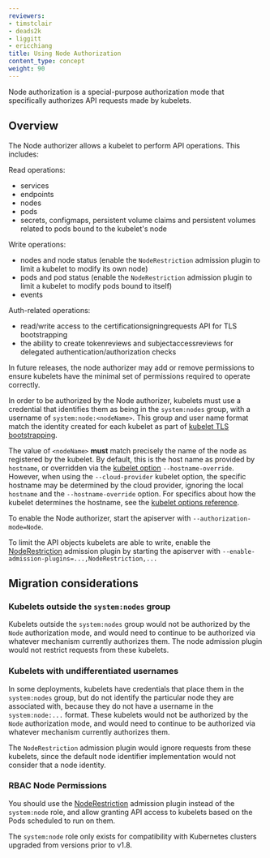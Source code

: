 ```yaml
---
reviewers:
- timstclair
- deads2k
- liggitt
- ericchiang
title: Using Node Authorization
content_type: concept
weight: 90
---
```


<!-- overview -->
Node authorization is a special-purpose authorization mode that specifically authorizes API requests made by kubelets.


<!-- body -->
## Overview

The Node authorizer allows a kubelet to perform API operations. This includes:

Read operations:

* services
* endpoints
* nodes
* pods
* secrets, configmaps, persistent volume claims and persistent volumes related to pods bound to the kubelet's node

Write operations:

* nodes and node status (enable the `NodeRestriction` admission plugin to limit a kubelet to modify its own node)
* pods and pod status (enable the `NodeRestriction` admission plugin to limit a kubelet to modify pods bound to itself)
* events

Auth-related operations:

* read/write access to the certificationsigningrequests API for TLS bootstrapping
* the ability to create tokenreviews and subjectaccessreviews for delegated authentication/authorization checks

In future releases, the node authorizer may add or remove permissions to ensure kubelets
have the minimal set of permissions required to operate correctly.

In order to be authorized by the Node authorizer, kubelets must use a credential that identifies them as 
being in the `system:nodes` group, with a username of `system:node:<nodeName>`.
This group and user name format match the identity created for each kubelet as part of 
[kubelet TLS bootstrapping](/docs/reference/command-line-tools-reference/kubelet-tls-bootstrapping/).

The value of `<nodeName>` **must** match precisely the name of the node as registered by the kubelet. By default, this is the host name as provided by `hostname`, or overridden via the [kubelet option](/docs/reference/command-line-tools-reference/kubelet/) `--hostname-override`. However, when using the `--cloud-provider` kubelet option, the specific hostname may be determined by the cloud provider, ignoring the local `hostname` and the `--hostname-override` option. 
For specifics about how the kubelet determines the hostname, see the [kubelet options reference](/docs/reference/command-line-tools-reference/kubelet/).

To enable the Node authorizer, start the apiserver with `--authorization-mode=Node`.

To limit the API objects kubelets are able to write, enable the [NodeRestriction](/docs/reference/access-authn-authz/admission-controllers#noderestriction) admission plugin by starting the apiserver with `--enable-admission-plugins=...,NodeRestriction,...`

## Migration considerations

### Kubelets outside the `system:nodes` group

Kubelets outside the `system:nodes` group would not be authorized by the `Node` authorization mode,
and would need to continue to be authorized via whatever mechanism currently authorizes them.
The node admission plugin would not restrict requests from these kubelets.

### Kubelets with undifferentiated usernames

In some deployments, kubelets have credentials that place them in the `system:nodes` group,
but do not identify the particular node they are associated with,
because they do not have a username in the `system:node:...` format.
These kubelets would not be authorized by the `Node` authorization mode,
and would need to continue to be authorized via whatever mechanism currently authorizes them.

The `NodeRestriction` admission plugin would ignore requests from these kubelets,
since the default node identifier implementation would not consider that a node identity.

### RBAC Node Permissions

You should use the [NodeRestriction](/docs/reference/access-authn-authz/admission-controllers#noderestriction) admission plugin instead of the `system:node` role, and allow granting API access to kubelets based on the Pods scheduled to run on them.

The `system:node` role only exists for compatibility with Kubernetes clusters upgraded from versions prior to v1.8.

